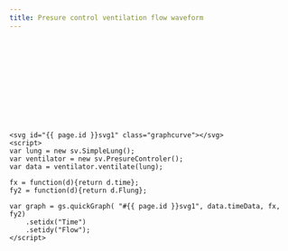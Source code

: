 ```yaml
---
title: Presure control ventilation flow waveform
---
```

<svg id="svg1" class="graphcurve surface"></svg>
<script>
var lung = new sv.SimpleLung();
var ventilator = new sv.PresureControler();
var data = ventilator.ventilate(lung);

fx = function(d){return d.time};
fy2 = function(d){return d.Flung};

var graph = gs.quickGraph( "#svg1", data.timeData, fx, fy2).setidx("Time").setidy("Flow");
</script>
	<svg id="{{ page.id }}svg1" class="graphcurve"></svg>
	<script>
	var lung = new sv.SimpleLung();
	var ventilator = new sv.PresureControler();
	var data = ventilator.ventilate(lung);

	fx = function(d){return d.time};
	fy2 = function(d){return d.Flung};

	var graph = gs.quickGraph( "#{{ page.id }}svg1", data.timeData, fx, fy2)
		.setidx("Time")
		.setidy("Flow");
	</script>

